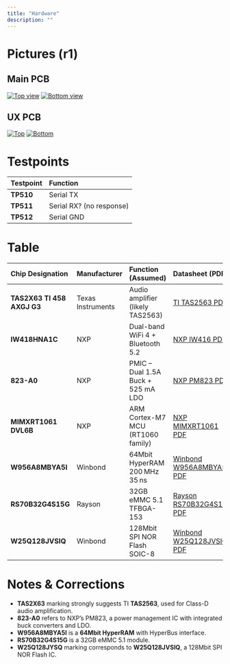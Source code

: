 ```yaml
---
title: "Hardware"
description: ""
---
```


# Pictures (r1)
## Main PCB
[![Top view](TB-MAIN_2.0.P_Top.png)](TB-MAIN_2.0.P_Top.png)
[![Bottom view](TB-MAIN_2.0.P_Bottom.png)](TB-MAIN_2.0.P_Bottom.png)

## UX PCB
[![Top](TB-UX-PCB_1.0.R_Top.png)](TB-UX-PCB_1.0.R_Top.png)
[![Bottom](TB-UX-PCB_1.0.R_Bottom.png)](TB-UX-PCB_1.0.R_Bottom.png)



# Testpoints

| Testpoint | Function |
| :-- | :-- |
| **TP510** | Serial TX |
| **TP511** | Serial RX? (no response) |
| **TP512** | Serial GND |

# Table

| Chip Designation | Manufacturer | Function (Assumed) | Datasheet (PDF) |
| :-- | :-- | :-- | :-- |
| **TAS2X63 TI 458 AXGJ G3** | Texas Instruments | Audio amplifier (likely TAS2563) | [TI TAS2563 PDF][1] |
| **IW418HNA1C** | NXP | Dual-band WiFi 4 + Bluetooth 5.2 | [NXP IW416 PDF][2] |
| **823-A0** | NXP | PMIC – Dual 1.5A Buck + 525 mA LDO | [NXP PM823 PDF][3] |
| **MIMXRT1061 DVL6B** | NXP | ARM Cortex-M7 MCU (RT1060 family) | [NXP MIMXRT1061 PDF][4] |
| **W956A8MBYA5I** | Winbond | 64Mbit HyperRAM 200 MHz 35 ns | [Winbond W956A8MBYA5I PDF][5] |
| **RS70B32G4S15G** | Rayson | 32GB eMMC 5.1 TFBGA-153 | [Rayson RS70B32G4S15G PDF][6] |
| **W25Q128JVSIQ** | Winbond | 128Mbit SPI NOR Flash SOIC-8 | [Winbond W25Q128JVSIQ PDF][7] |

# Notes & Corrections

- **TAS2X63** marking strongly suggests TI **TAS2563**, used for Class-D audio amplification.
- **823-A0** refers to NXP’s PM823, a power management IC with integrated buck converters and LDO.
- **W956A8MBYA5I** is a **64Mbit HyperRAM** with HyperBus interface.
- **RS70B32G4S15G** is a 32GB eMMC 5.1 module.
- **W25Q128JYSQ** marking corresponds to **W25Q128JVSIQ**, a 128Mbit SPI NOR Flash IC.

[1]: https://www.ti.com/product/TAS2563
[2]: https://www.nxp.com/products/IW416
[3]: https://www.mouser.de/ProductDetail/NXP-Semiconductors/PM823UK-A0CZ?qs=TuK3vfAjtkVJFmQ7TAMyAw%3D%3D
[4]: https://www.nxp.com/docs/en/data-sheet/IMXRT1060CEC.pdf
[5]: https://www.digikey.de/de/products/detail/winbond-electronics/W956A8MBYA5I/15181915
[6]: https://www.lcsc.com/product-detail/C22375657.html?s_z=n_RS70B32G4
[7]: https://www.lcsc.com/product-detail/C97521.html?s_z=n_25Q128JV
